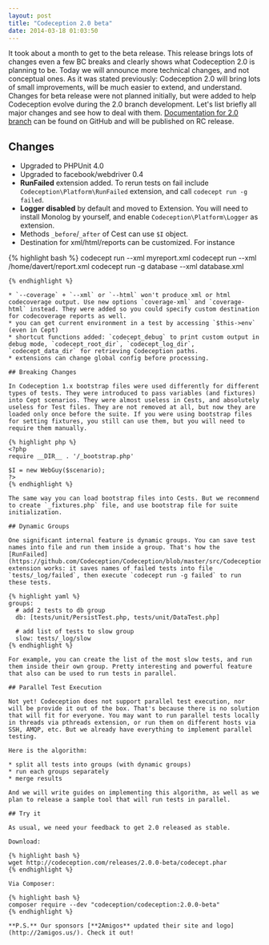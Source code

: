 ```yaml
---
layout: post
title: "Codeception 2.0 beta"
date: 2014-03-18 01:03:50
---
```


It took about a month to get to the beta release. This release brings lots of changes even a few BC breaks and clearly shows what Codeception 2.0 is planning to be. Today we will announce more technical changes, and not conceptual ones. As it was stated previously: Codeception 2.0 will bring lots of small improvements, will be much easier to extend, and understand. Changes for beta release were not planned initially, but were added to help Codeception evolve during the 2.0 branch development. Let's list briefly all major changes and see how to deal with them. [Documentation for 2.0 branch](https://github.com/Codeception/Codeception/tree/master/docs) can be found on GitHub and will be published on RC release. 

## Changes

* Upgraded to PHPUnit 4.0
* Upgraded to facebook/webdriver 0.4
* **RunFailed** extension added. To rerun tests on fail include `Codeception\Platform\RunFailed` extension, and call `codecept run -g failed`.
* **Logger disabled** by default and moved to Extension. You will need to install Monolog by yourself, and enable `Codeception\Platform\Logger` as extension.
* Methods `_before`/`_after` of Cest can use `$I` object.
* Destination for xml/html/reports can be customized. For instance

{% highlight bash %}
codecept run --xml myreport.xml
codecept run --xml /home/davert/report.xml
codecept run -g database --xml database.xml
```
{% endhighlight %}

* `--coverage` + `--xml` or `--html` won't produce xml or html codecoverage output. Use new options `coverage-xml` and `coverage-html` instead. They were added so you could specify custom destination for codecoverage reports as well.
* you can get current environment in a test by accessing `$this->env` (even in Cept)
* shortcut functions added: `codecept_debug` to print custom output in debug mode, `codecept_root_dir`, `codecept_log_dir`, `codecept_data_dir` for retrieving Codeception paths. 
* extensions can change global config before processing.

## Breaking Changes

In Codeception 1.x bootstrap files were used differently for different types of tests. They were introduced to pass variables (and fixtures) into Cept scenarios. They were almost useless in Cests, and absolutely useless for Test files. They are not removed at all, but now they are loaded only once before the suite. If you were using bootstrap files for setting fixtures, you still can use them, but you will need to require them manually.

{% highlight php %}
<?php
require __DIR__ . '/_bootstrap.php'

$I = new WebGuy($scenario);
?>
{% endhighlight %}

The same way you can load bootstrap files into Cests. But we recommend to create `_fixtures.php` file, and use bootstrap file for suite initialization. 

## Dynamic Groups

One significant internal feature is dynamic groups. You can save test names into file and run them inside a group. That's how the [RunFailed](https://github.com/Codeception/Codeception/blob/master/src/Codeception/Platform/RunFailed.php) extension works: it saves names of failed tests into file `tests/_log/failed`, then execute `codecept run -g failed` to run these tests.

{% highlight yaml %}
groups:
  # add 2 tests to db group
  db: [tests/unit/PersistTest.php, tests/unit/DataTest.php]

  # add list of tests to slow group
  slow: tests/_log/slow
{% endhighlight %}

For example, you can create the list of the most slow tests, and run them inside their own group. Pretty interesting and powerful feature that also can be used to run tests in parallel.

## Parallel Test Execution

Not yet! Codeception does not support parallel test execution, nor will be provide it out of the box. That's because there is no solution that will fit for everyone. You may want to run parallel tests locally in threads via pthreads extension, or run them on different hosts via SSH, AMQP, etc. But we already have everything to implement parallel testing. 

Here is the algorithm:

* split all tests into groups (with dynamic groups)
* run each groups separately
* merge results

And we will write guides on implementing this algorithm, as well as we plan to release a sample tool that will run tests in parallel.

## Try it

As usual, we need your feedback to get 2.0 released as stable.

Download:

{% highlight bash %}
wget http://codeception.com/releases/2.0.0-beta/codecept.phar
{% endhighlight %}

Via Composer:

{% highlight bash %}
composer require --dev "codeception/codeception:2.0.0-beta" 
{% endhighlight %}

**P.S.** Our sponsors [**2Amigos** updated their site and logo](http://2amigos.us/). Check it out!
